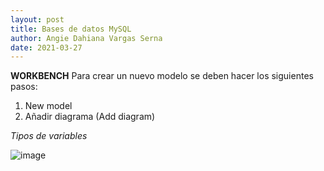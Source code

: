 ```yaml
---
layout: post
title: Bases de datos MySQL
author: Angie Dahiana Vargas Serna
date: 2021-03-27
---
```

 **WORKBENCH**
Para crear un nuevo modelo se deben hacer los siguientes pasos:
 1. New model
 2. Añadir diagrama (Add diagram)
 
*Tipos de variables*

![image](https://user-images.githubusercontent.com/64289042/112903005-9300a600-90ac-11eb-93f5-5a01d3435244.png)



















